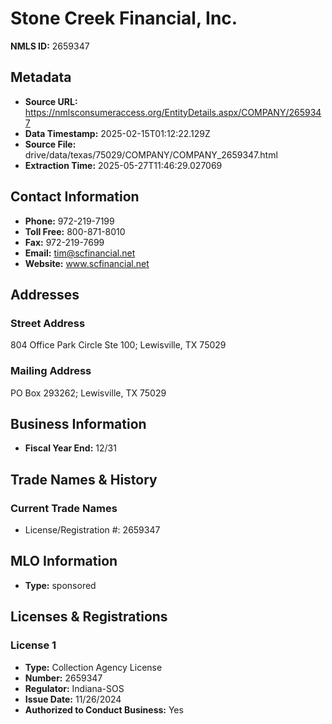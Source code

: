 # Stone Creek Financial, Inc.

**NMLS ID:** 2659347

## Metadata
- **Source URL:** https://nmlsconsumeraccess.org/EntityDetails.aspx/COMPANY/2659347
- **Data Timestamp:** 2025-02-15T01:12:22.129Z
- **Source File:** drive/data/texas/75029/COMPANY/COMPANY_2659347.html
- **Extraction Time:** 2025-05-27T11:46:29.027069

## Contact Information
- **Phone:** 972-219-7199
- **Toll Free:** 800-871-8010
- **Fax:** 972-219-7699
- **Email:** tim@scfinancial.net
- **Website:** www.scfinancial.net

## Addresses
### Street Address
804 Office Park Circle Ste 100; Lewisville, TX 75029

### Mailing Address
PO Box 293262; Lewisville, TX 75029

## Business Information
- **Fiscal Year End:** 12/31

## Trade Names & History
### Current Trade Names
- License/Registration #: 2659347

## MLO Information
- **Type:** sponsored

## Licenses & Registrations

### License 1
- **Type:** Collection Agency License
- **Number:** 2659347
- **Regulator:** Indiana-SOS
- **Issue Date:** 11/26/2024
- **Authorized to Conduct Business:** Yes
